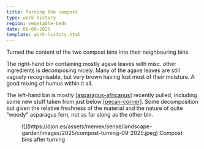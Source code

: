 ```yaml
---
title: Turning the compost
type: work-history
region: vegetable-beds
date: 06-09-2025
template: work-history.html
---
```


Turned the content of the two compost bins into their neighbouring bins. 

The right-hand bin containing mostly agave leaves with misc. other ingredients is decomposing nicely. Many of the agave leaves are still vaguely recognisable, but very brown having lost most of their moisture. A good mixing of humus within it all.

The left-hand bin is mostly [[asparagus-africanus]] recently pulled, including some new stuff taken from just below [[pecan-corner]]. Some decomposition but given the relative freshness of the material and the nature of quite "woody" asparagus fern, not as far along as the other bin.

<figure markdown>
![](https://djon.es/assets/memex/sense/landscape-garden/images/2025/compost-turning-09-2025.jpeg)
<caption>Compost bins after turning</caption>
</figure>


[//begin]: # "Autogenerated link references for markdown compatibility"
[asparagus-africanus]: ../../plants/asparagus-africanus "Asparagus africanus (Climbing asparagus fern)"
[pecan-corner]: ../../pecan-corner "Pecan corner"
[//end]: # "Autogenerated link references"